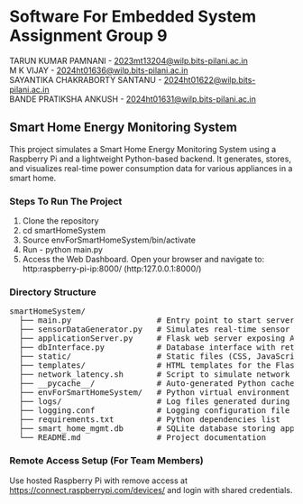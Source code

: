 # Software For Embedded System Assignment Group 9

TARUN KUMAR PAMNANI - 2023mt13204@wilp.bits-pilani.ac.in </br>
M K VIJAY - 2024ht01636@wilp.bits-pilani.ac.in</br>
SAYANTIKA CHAKRABORTY SANTANU - 2024ht01622@wilp.bits-pilani.ac.in</br>
BANDE PRATIKSHA ANKUSH - 2024ht01631@wilp.bits-pilani.ac.in  </br>



## Smart Home Energy Monitoring System
This project simulates a Smart Home Energy Monitoring System using a Raspberry Pi and a lightweight Python-based backend. It generates, stores, and visualizes real-time power consumption data for various appliances in a smart home.


### Steps To Run The Project
1. Clone the repository
2. cd smartHomeSystem
3. Source envForSmartHomeSystem/bin/activate
5. Run - python main.py
6. Access the Web Dashboard. Open your browser and navigate to: http:raspberry-pi-ip:8000/ (http:127.0.0.1:8000/)


### Directory Structure
<pre>
smartHomeSystem/                                                 
  ├── main.py                  # Entry point to start server and data generator
  ├── sensorDataGenerator.py   # Simulates real-time sensor data for appliances
  ├── applicationServer.py     # Flask web server exposing APIs for data access
  ├── dbInterface.py           # Database interface with retry logic
  ├── static/                  # Static files (CSS, JavaScript) for the web dashboard
  ├── templates/               # HTML templates for the Flask server
  ├── network_latency.sh       # Script to simulate network latency (optional)
  ├── __pycache__/             # Auto-generated Python cache files
  ├── envForSmartHomeSystem/   # Python virtual environment for easy setup
  ├── logs/                    # Log files generated during system operation
  ├── logging.conf             # Logging configuration file
  ├── requirements.txt         # Python dependencies list 
  ├── smart_home_mgmt.db       # SQLite database storing appliance data
  └── README.md                # Project documentation
</pre>

### Remote Access Setup (For Team Members)
Use hosted Raspberry Pi with remove access at https://connect.raspberrypi.com/devices/ and login with shared credentials.
